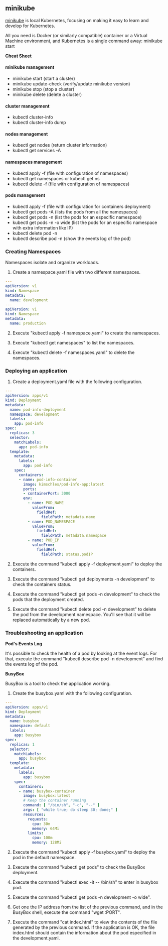 ## minikube

[minikube](https://minikube.sigs.k8s.io/docs/start/) is local Kubernetes, focusing on making it easy to learn and develop for Kubernetes.

All you need is Docker (or similarly compatible) container or a Virtual Machine environment, and Kubernetes is a single command away: minikube start

**Cheat Sheet**

#### minikube management
- minikube start (start a cluster)
- minikube update-check (verify/update minikube version)
- minikube stop (stop a cluster)
- minikube delete (delete a cluster)

#### cluster management
- kubectl cluster-info
- kubectl cluster-info dump

#### nodes management
- kubectl get nodes (return cluster information)
- kubectl get services -A

#### namespaces management
- kubectl apply -f <namespace config file> (file with configuration of namespaces)
- kubectl get namespaces or kubectl get ns
- kubectl delete -f <namespace config file> (file with configuration of namespaces)

#### pods management
- kubectl apply -f <deployment config file> (file with configuration for containers deployment)
- kubectl get pods -A (lists the pods from all the namespaces)
- kubectl get pods -n <namespace> (list the pods for an especific namespace)
- kubectl get pods -n <namespace> -o wide (list the pods for an especific namespace with extra information like IP)
- kubectl delete pod <pod-name> -n <namespace>
- kubectl describe pod <pod name> -n <namespace> (show the events log of the pod)

### Creating Namespaces
Namespaces isolate and organize workloads.

1. Create a namespace.yaml file with two different namespaces.

```yaml
---
apiVersion: v1
kind: Namespace
metadata:
  name: development
---
apiVersion: v1
kind: Namespace
metadata:
  name: production
```

2. Execute "kubectl apply -f namespace.yaml" to create the namespaces.

3. Execute "kubectl get namespaces" to list the namespaces. 

4. Execute "kubectl delete -f namespaces.yaml" to delete the namespaces.


### Deploying an application

1. Create a deployment.yaml file with the following configuration.

```yaml
--- 
apiVersion: apps/v1
kind: Deployment
metadata:
  name: pod-info-deployment
  namespace: development
  labels:
    app: pod-info
spec:
  replicas: 3
  selector:
    matchLabels:
      app: pod-info
  template:
    metadata:
      labels:
        app: pod-info
    spec:
      containers:
      - name: pod-info-container
        image: kimschles/pod-info-app:latest
        ports:
        - containerPort: 3000
        env:
          - name: POD_NAME
            valueFrom:
              fieldRef:
                fieldPath: metadata.name
          - name: POD_NAMESPACE
            valueFrom:
              fieldRef:
                fieldPath: metadata.namespace
          - name: POD_IP
            valueFrom:
              fieldRef:
                fieldPath: status.podIP
```

2. Execute the command "kubectl apply -f deployment.yaml" to deploy the containers.

3. Execute the command "kubectl get deployments -n development" to check the containers status.

4. Execute the command "kubectl get pods -n development" to check the pods that the deployment created.

5. Execute the command "kubectl delete pod <pod-name> -n development" to delete the pod from the development namespace. You'll see that it will be replaced automatically by a new pod.


### Troubleshooting an application

**Pod's Events Log**

It's possible to check the health of a pod by looking at the event logs. For that, execute the command "kubectl describe pod <pod-name> -n development" and find the events log of the pod.

**BusyBox**

BusyBox is a tool to check the application working.

1. Create the busybox.yaml with the following configuration.

```yaml
---
apiVersion: apps/v1
kind: Deployment
metadata:
  name: busybox
  namespace: default
  labels:
    app: busybox
spec:
  replicas: 1
  selector:
    matchLabels:
      app: busybox
  template:
    metadata:
      labels:
        app: busybox
    spec:
      containers:
      - name: busybox-container
        image: busybox:latest
        # Keep the container running
        command: [ "/bin/sh", "-c", "--" ]
        args: [ "while true; do sleep 30; done;" ]
        resources:
          requests:
            cpu: 30m
            memory: 64Mi
          limits:
            cpu: 100m
            memory: 128Mi
```

2. Execute the command "kubectl apply -f busybox.yaml" to deploy the pod in the default namespace.

3. Execute the command "kubectl get pods" to check the BusyBox deployment.

4. Execute the command "kubectl exec -it <busybox pod name> -- /bin/sh" to enter in busybox pod.

5. Execute the command "kubectl get pods -n development -o wide".

6. Get one the IP address from the list of the previous command, and in the BusyBox shell, execute the command "wget <ip address>:PORT".

7. Execute the command "cat index.html" to view the contents of the file generated by the previous command. If the application is OK, the file index.html should contain the information about the pod especified in the development.yaml. 
